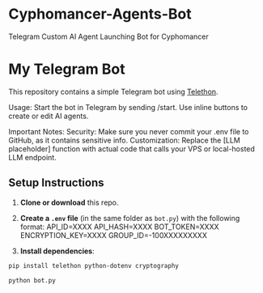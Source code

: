 # Cyphomancer-Agents-Bot
Telegram Custom AI Agent Launching Bot for Cyphomancer

# My Telegram Bot

This repository contains a simple Telegram bot using [Telethon](https://pypi.org/project/Telethon/).

Usage:
Start the bot in Telegram by sending /start.
Use inline buttons to create or edit AI agents.

Important Notes:
Security: Make sure you never commit your .env file to GitHub, as it contains sensitive info.
Customization: Replace the [LLM placeholder] function with actual code that calls your VPS or local-hosted LLM endpoint.

## Setup Instructions

1. **Clone or download** this repo.
2. **Create a `.env` file** (in the same folder as `bot.py`) with the following format:
API_ID=XXXX
API_HASH=XXXX
BOT_TOKEN=XXXX
ENCRYPTION_KEY=XXXX
GROUP_ID=-100XXXXXXXXX

3. **Install dependencies**:
```bash
pip install telethon python-dotenv cryptography

python bot.py



